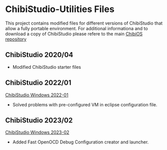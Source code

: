 # ChibiStudio-Utilities Files
This project contains modified files for different versions of ChibiStudio that allow a fully portable environment.
For additional informationa and to download a copy of ChibiStudio please refere to the main [ChibiOS repository](https://sourceforge.net/projects/chibios/files/) 


## ChibiStudio 2020/04
- Modified ChibiStudio starter files


## ChibiStudio 2022/01 

[ChibiStudio Windows 2022-01](https://sourceforge.net/projects/chibios/files/ChibiStudio%20Windows/ChibiStudio_Windows_2022-01.7z/download)


- Solved problems with pre-configured VM in eclipse configuration file.

## ChibiStudio 2023/02

[ChibiStudio Windows 2023-02](https://sourceforge.net/projects/chibios/files/ChibiStudio%20Windows/ChibiStudio_Windows_2023-02.7z/download)

- Added Fast OpenOCD Debug Configuration creator and launcher.